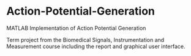 # Action-Potential-Generation
MATLAB Implementation of Action Potential Generation

Term project from the Biomedical Signals, Instrumentation and Measurement course including the report and graphical user interface.
